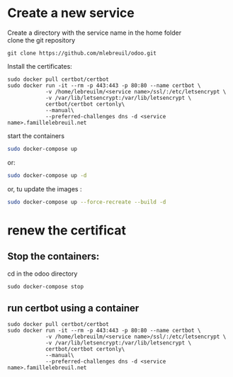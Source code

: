 # Create a new service
Create a directory with the service name in the home folder  
clone the git repository 

```bach
git clone https://github.com/mlebreuil/odoo.git
```

Install the certificates:

```bach
sudo docker pull certbot/certbot  
sudo docker run -it --rm -p 443:443 -p 80:80 --name certbot \  
            -v /home/lebreuilm/<service name>/ssl/:/etc/letsencrypt \  
            -v /var/lib/letsencrypt:/var/lib/letsencrypt \  
            certbot/certbot certonly\  
            --manual\
            --preferred-challenges dns -d <service name>.famillelebreuil.net 
 ```
 
start the containers  

```bash
sudo docker-compose up
```

or:

```bash
sudo docker-compose up -d
```

or, tu update the images :

```bash
sudo docker-compose up --force-recreate --build -d
```

# renew the certificat
## Stop the containers:  
cd in the odoo directory 

```bach
sudo docker-compose stop  
```

## run certbot using a container

```bach
sudo docker pull certbot/certbot  
sudo docker run -it --rm -p 443:443 -p 80:80 --name certbot \  
            -v /home/lebreuilm/<service name>/ssl/:/etc/letsencrypt \  
            -v /var/lib/letsencrypt:/var/lib/letsencrypt \  
            certbot/certbot certonly\  
            --manual\
            --preferred-challenges dns -d <service name>.famillelebreuil.net
```
